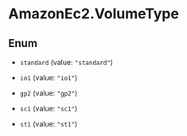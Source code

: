 # AmazonEc2.VolumeType

## Enum


* `standard` (value: `"standard"`)

* `io1` (value: `"io1"`)

* `gp2` (value: `"gp2"`)

* `sc1` (value: `"sc1"`)

* `st1` (value: `"st1"`)


